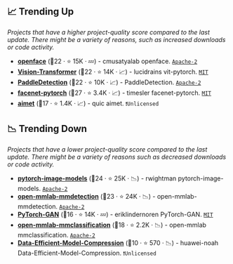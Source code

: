 ## 📈 Trending Up

_Projects that have a higher project-quality score compared to the last update. There might be a variety of reasons, such as increased downloads or code activity._

- <b><a href="https://github.com/cmusatyalab/openface">openface</a></b> (🥈22 ·  ⭐ 15K · 💤) - cmusatyalab openface. <code><a href="http://bit.ly/3nYMfla">Apache-2</a></code>
- <b><a href="https://github.com/lucidrains/vit-pytorch">Vision-Transformer</a></b> (🥈22 ·  ⭐ 14K · 📈) - lucidrains vit-pytorch. <code><a href="http://bit.ly/34MBwT8">MIT</a></code>
- <b><a href="https://github.com/PaddlePaddle/PaddleDetection">PaddleDetection</a></b> (🥈22 ·  ⭐ 10K · 📈) - PaddleDetection. <code><a href="http://bit.ly/3nYMfla">Apache-2</a></code>
- <b><a href="https://github.com/timesler/facenet-pytorch">facenet-pytorch</a></b> (🥇27 ·  ⭐ 3.4K · 📈) - timesler facenet-pytorch. <code><a href="http://bit.ly/34MBwT8">MIT</a></code>
- <b><a href="https://github.com/quic/aimet">aimet</a></b> (🥈17 ·  ⭐ 1.4K · 📈) - quic aimet. <code>❗Unlicensed</code>

## 📉 Trending Down

_Projects that have a lower project-quality score compared to the last update. There might be a variety of reasons such as decreased downloads or code activity._

- <b><a href="https://github.com/rwightman/pytorch-image-models">pytorch-image-models</a></b> (🥇24 ·  ⭐ 25K · 📉) - rwightman pytorch-image-models. <code><a href="http://bit.ly/3nYMfla">Apache-2</a></code>
- <b><a href="https://github.com/open-mmlab/mmdetection">open-mmlab-mmdetection</a></b> (🥇23 ·  ⭐ 24K · 📉) - open-mmlab-mmdetection. <code><a href="http://bit.ly/3nYMfla">Apache-2</a></code>
- <b><a href="https://github.com/eriklindernoren/PyTorch-GAN">PyTorch-GAN</a></b> (🥈16 ·  ⭐ 14K · 💤) - eriklindernoren PyTorch-GAN. <code><a href="http://bit.ly/34MBwT8">MIT</a></code>
- <b><a href="https://github.com/open-mmlab/mmclassification">open-mmlab-mmclassification</a></b> (🥈18 ·  ⭐ 2.2K · 📉) - open-mmlab mmclassification. <code><a href="http://bit.ly/3nYMfla">Apache-2</a></code>
- <b><a href="https://github.com/huawei-noah/Data-Efficient-Model-Compression">Data-Efficient-Model-Compression</a></b> (🥉10 ·  ⭐ 570 · 📉) - huawei-noah Data-Efficient-Model-Compression. <code>❗Unlicensed</code>

